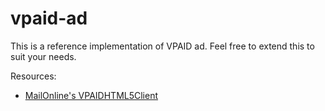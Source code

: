 # vpaid-ad

This is a reference implementation of VPAID ad. Feel free to extend this to suit your needs.

Resources:

* [MailOnline's VPAIDHTML5Client](https://github.com/MailOnline/VPAIDHTML5Client)
